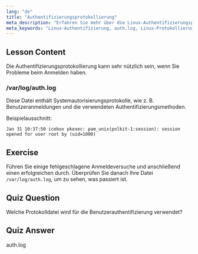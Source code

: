 ```yaml
---
lang: "de"
title: "Authentifizierungsprotokollierung"
meta_description: "Erfahren Sie mehr über die Linux-Authentifizierungsprotokollierung mit /var/log/auth.log. Verstehen Sie Benutzeranmeldungen und beheben Sie Zugriffsprobleme mit diesem wichtigen Leitfaden."
meta_keywords: "Linux-Authentifizierung, auth.log, Linux-Protokollierung, Benutzeranmeldung, Linux-Sicherheit, Anfänger, Tutorial, Leitfaden"
---
```


## Lesson Content

Die Authentifizierungsprotokollierung kann sehr nützlich sein, wenn Sie Probleme beim Anmelden haben.

### /var/log/auth.log

Diese Datei enthält Systemautorisierungsprotokolle, wie z. B. Benutzeranmeldungen und die verwendeten Authentifizierungsmethoden.

Beispielausschnitt:

```plaintext
Jan 31 10:37:50 icebox pkexec: pam_unix(polkit-1:session): session opened for user root by (uid=1000)
```

## Exercise

Führen Sie einige fehlgeschlagene Anmeldeversuche und anschließend einen erfolgreichen durch. Überprüfen Sie danach Ihre Datei `/var/log/auth.log`, um zu sehen, was passiert ist.

## Quiz Question

Welche Protokolldatei wird für die Benutzerauthentifizierung verwendet?

## Quiz Answer

auth.log
